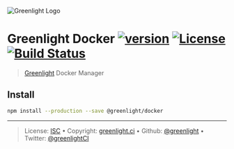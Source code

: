 ![Greenlight Logo](https://gitcdn.link/repo/greenlight/brand/master/logo/banner.svg)

# Greenlight Docker [![version][npm-version]][npm-url] [![License][license-image]][license-url] [![Build Status][travis-image]][travis-url]

> [Greenlight][] Docker Manager

## Install

```bash
npm install --production --save @greenlight/docker
```

---

> License: [ISC][license-url] • 
> Copyright: [greenlight.ci](https://greenlight.ci) • 
> Github: [@greenlight](https://github.com/greenlight) • 
> Twitter: [@greenlightCI](https://twitter.com/greenlightCI)

[greenlight]: https://greenlight.ci

[license-image]: https://img.shields.io/github/license/greenlight/docker.svg?style=flat-square

[license-url]: http://choosealicense.com/licenses/isc/

[npm-url]: https://www.npmjs.com/package/@greenlight/docker

[npm-version]: https://img.shields.io/npm/v/@greenlight/docker.svg?style=flat-square

[travis-image]: https://img.shields.io/travis/greenlight/docker.svg?style=flat-square

[travis-url]: https://travis-ci.org/greenlight/docker
